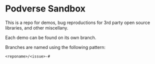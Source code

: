 # Podverse Sandbox

This is a repo for demos, bug reproductions for 3rd party open source libraries, and other miscellany.

Each demo can be found on its own branch.

Branches are named using the following pattern:

`<reponame>/<issue>-#`
